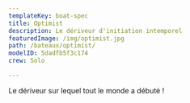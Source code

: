 ```yaml
---
templateKey: boat-spec
title: Optimist
description: Le dériveur d'initiation intemporel
featuredImage: /img/optimist.jpg
path: /bateaux/optimist/
modelID: 5dadfb5f3c174
crew: Solo

---
```


Le dériveur sur lequel tout le monde a débuté !
